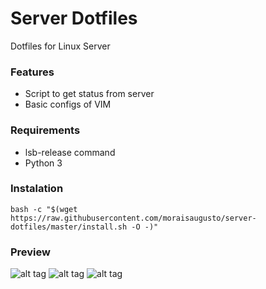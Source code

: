 # Server Dotfiles
Dotfiles for Linux Server


### Features
* Script to get status from server
* Basic configs of VIM
 
### Requirements
* lsb-release command
* Python 3

### Instalation
```shell
bash -c "$(wget https://raw.githubusercontent.com/moraisaugusto/server-dotfiles/master/install.sh -O -)"
```

### Preview
![alt tag](https://raw.githubusercontent.com/moraisaugusto/server-dotfiles/master/screenshot-1.png)
![alt tag](https://raw.githubusercontent.com/moraisaugusto/server-dotfiles/master/screenshot-2.png)
![alt tag](https://raw.githubusercontent.com/moraisaugusto/server-dotfiles/master/screenshot-3.png)

